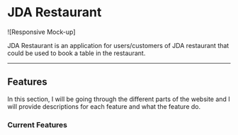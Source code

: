 # JDA Restaurant

![Responsive Mock-up]

JDA Restaurant is an application for users/customers of JDA restaurant that could be used to book a table in the restaurant.

----

## Features

In this section, I will be going through the different parts of the website and I will provide descriptions for each feature and what the feature do. 

### Current Features
